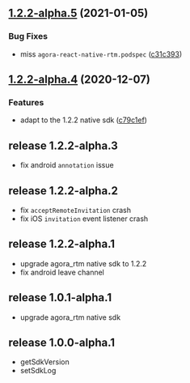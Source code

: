 ## [1.2.2-alpha.5](https://github.com/AgoraIO/agora-react-native-rtm/compare/v1.2.2-alpha.4...v1.2.2-alpha.5) (2021-01-05)


### Bug Fixes

* miss `agora-react-native-rtm.podspec` ([c31c393](https://github.com/AgoraIO/agora-react-native-rtm/commit/c31c393fc7eaee79d904027babd341e4c0e2cf31))

## [1.2.2-alpha.4](https://github.com/AgoraIO/agora-react-native-rtm/compare/1.2.2-alpha.3...v1.2.2-alpha.4) (2020-12-07)


### Features

* adapt to the 1.2.2 native sdk ([c79c1ef](https://github.com/AgoraIO/agora-react-native-rtm/commit/c79c1ef40565728de99662e20a4dd9970c18531e))

## release 1.2.2-alpha.3
  * fix android `annotation` issue

## release 1.2.2-alpha.2
  * fix `acceptRemoteInvitation` crash
  * fix iOS `invitation` event listener crash

## release 1.2.2-alpha.1
  * upgrade agora_rtm native sdk to 1.2.2
  * fix android leave channel

## release 1.0.1-alpha.1
  * upgrade agora_rtm native sdk

## release 1.0.0-alpha.1
  + getSdkVersion
  + setSdkLog
